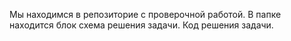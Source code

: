 Мы находимся в репозиторие с проверочной работой.
В папке находится блок схема решения задачи.
Код решения задачи.
